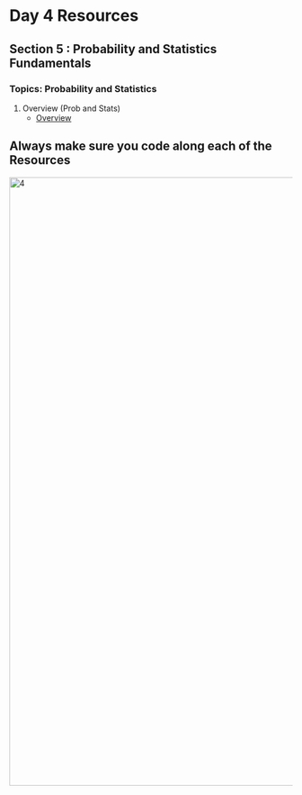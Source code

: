 # Day 4 Resources 

## Section 5 : Probability and Statistics Fundamentals

### Topics: Probability and Statistics
1. Overview (Prob and Stats)
    * [Overview](https://www.youtube.com/watch?v=sQqniayndb4&pp=ygUacHJvYmFiaWxpdHkgYW5kIHN0YXRpc3RpY3M%3D)


## Always make sure you code along each of the Resources 

<img width="1080" height="1080" alt="4" src="https://github.com/user-attachments/assets/5ed92681-7cea-4ded-896c-58c88c9135fc" />

